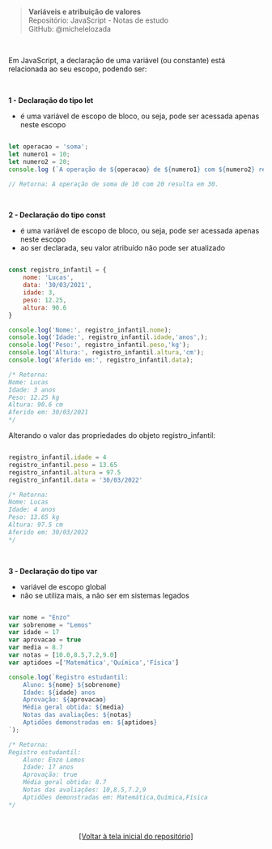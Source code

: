 > **Variáveis e atribuição de valores**  
> Repositório: JavaScript - Notas de estudo     
> GitHub: @michelelozada
&nbsp;
     
&nbsp;   

Em JavaScript, a declaração de uma variável (ou constante) está relacionada ao seu escopo, podendo ser:

&nbsp;   

**1 - Declaração do tipo let**
- é uma variável de escopo de bloco, ou seja, pode ser acessada apenas neste escopo
```js

let operacao = 'soma';
let numero1 = 10;
let numero2 = 20;
console.log (`A operação de ${operacao} de ${numero1} com ${numero2} resulta em ${numero1 + numero2}.`);

// Retorna: A operação de soma de 10 com 20 resulta em 30.
```

&nbsp;   

**2 - Declaração do tipo const**
- é uma variável de escopo de bloco, ou seja, pode ser acessada apenas neste escopo  
- ao ser declarada, seu valor atribuído não pode ser atualizado  
```js

const registro_infantil = {
	nome: 'Lucas',
	data: '30/03/2021',
	idade: 3,
	peso: 12.25,
	altura: 90.6
}

console.log('Nome:', registro_infantil.nome);
console.log('Idade:', registro_infantil.idade,'anos',);
console.log('Peso:', registro_infantil.peso,'kg');
console.log('Altura:', registro_infantil.altura,'cm');
console.log('Aferido em:', registro_infantil.data);

/* Retorna:
Nome: Lucas
Idade: 3 anos
Peso: 12.25 kg
Altura: 90.6 cm
Aferido em: 30/03/2021
*/
```
Alterando o valor das propriedades do objeto registro_infantil:

```js

registro_infantil.idade = 4
registro_infantil.peso = 13.65
registro_infantil.altura = 97.5 
registro_infantil.data = '30/03/2022'

/* Retorna:
Nome: Lucas
Idade: 4 anos
Peso: 13.65 kg
Altura: 97.5 cm
Aferido em: 30/03/2022
*/
```

&nbsp;   

**3 - Declaração do tipo var**
- variável de escopo global
- não se utiliza mais, a não ser em sistemas legados
```js

var nome = "Enzo"
var sobrenome = "Lemos"
var idade = 17
var aprovacao = true
var media = 8.7
var notas = [10.0,8.5,7.2,9.0]
var aptidoes =['Matemática','Química','Física']

console.log(`Registro estudantil:
	Aluno: ${nome} ${sobrenome}
	Idade: ${idade} anos
	Aprovação: ${aprovacao}
	Média geral obtida: ${media}
	Notas das avaliações: ${notas}
	Aptidões demonstradas em: ${aptidoes}
`);

/* Retorna:
Registro estudantil:
	Aluno: Enzo Lemos
	Idade: 17 anos
	Aprovação: true
	Média geral obtida: 8.7
	Notas das avaliações: 10,8.5,7.2,9
	Aptidões demonstradas em: Matemática,Química,Física
*/
```

&nbsp;

<div align="center">
<a href="https://github.com/michelelozada/JavaScript-Study-Notes">[Voltar à tela inicial do repositório]</a>
</div>